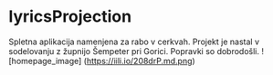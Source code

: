 # lyricsProjection
Spletna aplikacija namenjena za rabo v cerkvah. Projekt je nastal v sodelovanju z župnijo Šempeter pri Gorici. Popravki so dobrodošli.
![homepage_image]
(https://iili.io/208drP.md.png)
